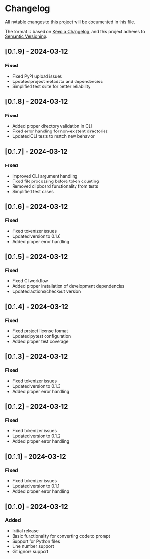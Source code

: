 # Changelog

All notable changes to this project will be documented in this file.

The format is based on [Keep a Changelog](https://keepachangelog.com/en/1.0.0/),
and this project adheres to [Semantic Versioning](https://semver.org/spec/v2.0.0.html).

## [0.1.9] - 2024-03-12

### Fixed
- Fixed PyPI upload issues
- Updated project metadata and dependencies
- Simplified test suite for better reliability

## [0.1.8] - 2024-03-12

### Fixed
- Added proper directory validation in CLI
- Fixed error handling for non-existent directories
- Updated CLI tests to match new behavior

## [0.1.7] - 2024-03-12

### Fixed
- Improved CLI argument handling
- Fixed file processing before token counting
- Removed clipboard functionality from tests
- Simplified test cases

## [0.1.6] - 2024-03-12

### Fixed
- Fixed tokenizer issues
- Updated version to 0.1.6
- Added proper error handling

## [0.1.5] - 2024-03-12

### Fixed
- Fixed CI workflow
- Added proper installation of development dependencies
- Updated actions/checkout version

## [0.1.4] - 2024-03-12

### Fixed
- Fixed project license format
- Updated pytest configuration
- Added proper test coverage

## [0.1.3] - 2024-03-12

### Fixed
- Fixed tokenizer issues
- Updated version to 0.1.3
- Added proper error handling

## [0.1.2] - 2024-03-12

### Fixed
- Fixed tokenizer issues
- Updated version to 0.1.2
- Added proper error handling

## [0.1.1] - 2024-03-12

### Fixed
- Fixed tokenizer issues
- Updated version to 0.1.1
- Added proper error handling

## [0.1.0] - 2024-03-12

### Added
- Initial release
- Basic functionality for converting code to prompt
- Support for Python files
- Line number support
- Git ignore support 